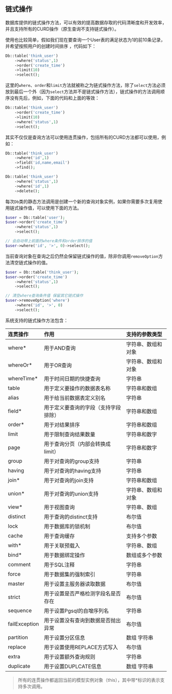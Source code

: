 ## 链式操作

数据库提供的链式操作方法，可以有效的提高数据存取的代码清晰度和开发效率，并且支持所有的CURD操作（原生查询不支持链式操作）。

使用也比较简单，假如我们现在要查询一个User表的满足状态为1的前10条记录，并希望按照用户的创建时间排序 ，代码如下：

```php
Db::table('think_user')
    ->where('status',1)
    ->order('create_time')
    ->limit(10)
    ->select();
```

这里的`where`、`order`和`limit`方法就被称之为链式操作方法，除了`select`方法必须放到最后一个外（因为`select`方法并不是链式操作方法），链式操作的方法调用顺序没有先后，例如，下面的代码和上面的等效：

```php
Db::table('think_user')
    ->order('create_time')
    ->limit(10)
    ->where('status',1)
    ->select();
```

其实不仅仅是查询方法可以使用连贯操作，包括所有的CURD方法都可以使用，例如：

```php
Db::table('think_user')
    ->where('id',1)
    ->field('id,name,email')
    ->find(); 

Db::table('think_user')
    ->where('status',1)
    ->where('id',1)
    ->delete();
```

每次`Db`类的静态方法调用是创建一个新的查询对象实例，如果你需要多次复用使用链式操作值，可以使用下面的方法。

```php
$user = Db::table('user');
$user->order('create_time')
    ->where('status',1)
    ->select();

// 会自动带上前面的where条件和order排序的值    
$user->where('id', '>', 0)->select();
```

当前查询对象在查询之后仍然会保留链式操作的值，除非你调用`removeOption`方法清空链式操作的值。

```php
$user = Db::table('think_user');
$user->order('create_time')
    ->where('status',1)
    ->select();

// 清空where查询条件值 保留其它链式操作   
$user->removeOption('where')
    ->where('id', '>', 0)
    ->select();
```

系统支持的链式操作方法包含：

| 连贯操作 | 作用 | 支持的参数类型 |
| :--- | :--- | :--- |
| where\* | 用于AND查询 | 字符串、数组和对象 |
| whereOr\* | 用于OR查询 | 字符串、数组和对象 |
| whereTime\* | 用于时间日期的快捷查询 | 字符串 |
| table | 用于定义要操作的数据表名称 | 字符串和数组 |
| alias | 用于给当前数据表定义别名 | 字符串 |
| field\* | 用于定义要查询的字段（支持字段排除） | 字符串和数组 |
| order\* | 用于对结果排序 | 字符串和数组 |
| limit | 用于限制查询结果数量 | 字符串和数字 |
| page | 用于查询分页（内部会转换成limit） | 字符串和数字 |
| group | 用于对查询的group支持 | 字符串 |
| having | 用于对查询的having支持 | 字符串 |
| join\* | 用于对查询的join支持 | 字符串和数组 |
| union\* | 用于对查询的union支持 | 字符串、数组和对象 |
| view\* | 用于视图查询 | 字符串、数组 |
| distinct | 用于查询的distinct支持 | 布尔值 |
| lock | 用于数据库的锁机制 | 布尔值 |
| cache | 用于查询缓存 | 支持多个参数 |
| with\* | 用于关联预载入 | 字符串、数组 |
| bind\* | 用于数据绑定操作 | 数组或多个参数 |
| comment | 用于SQL注释 | 字符串 |
| force | 用于数据集的强制索引 | 字符串 |
| master | 用于设置主服务器读取数据 | 布尔值 |
| strict | 用于设置是否严格检测字段名是否存在 | 布尔值 |
| sequence | 用于设置Pgsql的自增序列名 | 字符串 |
| failException | 用于设置没有查询到数据是否抛出异常 | 布尔值 |
| partition | 用于设置分区信息 | 数组 字符串 |
| replace | 用于设置使用REPLACE方式写入 | 布尔值 |
| extra | 用于设置额外查询规则 | 字符串 |
| duplicate | 用于设置DUPLCATE信息 | 数组 字符串 |

> 所有的连贯操作都返回当前的模型实例对象（this），其中带\*标识的表示支持多次调用。



